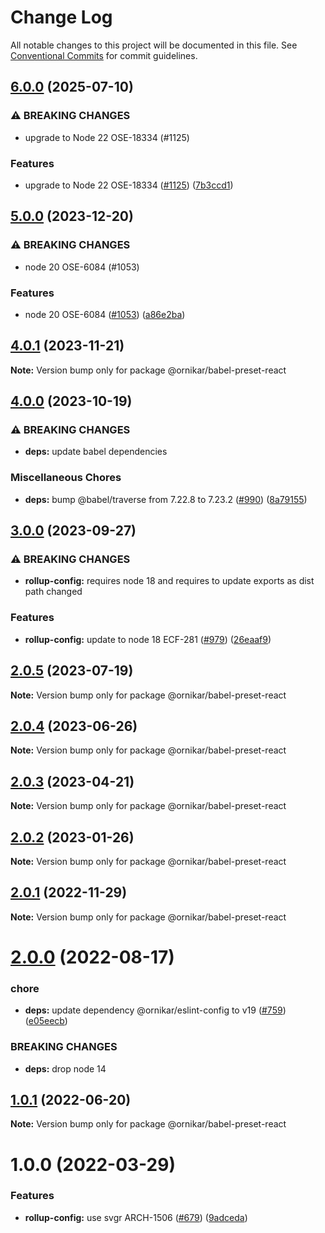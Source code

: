 # Change Log

All notable changes to this project will be documented in this file.
See [Conventional Commits](https://conventionalcommits.org) for commit guidelines.

## [6.0.0](https://github.com/ornikar/shared-configs/compare/@ornikar/babel-preset-react@5.0.0...@ornikar/babel-preset-react@6.0.0) (2025-07-10)


### ⚠ BREAKING CHANGES

* upgrade to Node 22 OSE-18334 (#1125)

### Features

* upgrade to Node 22 OSE-18334 ([#1125](https://github.com/ornikar/shared-configs/issues/1125)) ([7b3ccd1](https://github.com/ornikar/shared-configs/commit/7b3ccd13ec1cb1bce776a15f889039e70a47d72e))



## [5.0.0](https://github.com/ornikar/shared-configs/compare/@ornikar/babel-preset-react@4.0.1...@ornikar/babel-preset-react@5.0.0) (2023-12-20)


### ⚠ BREAKING CHANGES

* node 20 OSE-6084 (#1053)

### Features

* node 20 OSE-6084 ([#1053](https://github.com/ornikar/shared-configs/issues/1053)) ([a86e2ba](https://github.com/ornikar/shared-configs/commit/a86e2bad41fa2469a9b7bfcad8dbaf41224a30e2))



## [4.0.1](https://github.com/ornikar/shared-configs/compare/@ornikar/babel-preset-react@4.0.0...@ornikar/babel-preset-react@4.0.1) (2023-11-21)

**Note:** Version bump only for package @ornikar/babel-preset-react





## [4.0.0](https://github.com/ornikar/shared-configs/compare/@ornikar/babel-preset-react@3.0.0...@ornikar/babel-preset-react@4.0.0) (2023-10-19)


### ⚠ BREAKING CHANGES

* **deps:** update babel dependencies 

### Miscellaneous Chores

* **deps:** bump @babel/traverse from 7.22.8 to 7.23.2 ([#990](https://github.com/ornikar/shared-configs/issues/990)) ([8a79155](https://github.com/ornikar/shared-configs/commit/8a791554b6c0b027edc86cdacfe6e3c8ea63338f))



## [3.0.0](https://github.com/ornikar/shared-configs/compare/@ornikar/babel-preset-react@2.0.5...@ornikar/babel-preset-react@3.0.0) (2023-09-27)


### ⚠ BREAKING CHANGES

* **rollup-config:** requires node 18 and requires to update exports as dist path changed 

### Features

* **rollup-config:** update to node 18 ECF-281 ([#979](https://github.com/ornikar/shared-configs/issues/979)) ([26eaaf9](https://github.com/ornikar/shared-configs/commit/26eaaf9db689de9ec474919881ce87784427cc5c))



## [2.0.5](https://github.com/ornikar/shared-configs/compare/@ornikar/babel-preset-react@2.0.4...@ornikar/babel-preset-react@2.0.5) (2023-07-19)

**Note:** Version bump only for package @ornikar/babel-preset-react





## [2.0.4](https://github.com/ornikar/shared-configs/compare/@ornikar/babel-preset-react@2.0.3...@ornikar/babel-preset-react@2.0.4) (2023-06-26)

**Note:** Version bump only for package @ornikar/babel-preset-react





## [2.0.3](https://github.com/ornikar/shared-configs/compare/@ornikar/babel-preset-react@2.0.2...@ornikar/babel-preset-react@2.0.3) (2023-04-21)

**Note:** Version bump only for package @ornikar/babel-preset-react





## [2.0.2](https://github.com/ornikar/shared-configs/compare/@ornikar/babel-preset-react@2.0.1...@ornikar/babel-preset-react@2.0.2) (2023-01-26)

**Note:** Version bump only for package @ornikar/babel-preset-react





## [2.0.1](https://github.com/ornikar/shared-configs/compare/@ornikar/babel-preset-react@2.0.0...@ornikar/babel-preset-react@2.0.1) (2022-11-29)

**Note:** Version bump only for package @ornikar/babel-preset-react





# [2.0.0](https://github.com/ornikar/shared-configs/compare/@ornikar/babel-preset-react@1.0.1...@ornikar/babel-preset-react@2.0.0) (2022-08-17)


### chore

* **deps:** update dependency @ornikar/eslint-config to v19 ([#759](https://github.com/ornikar/shared-configs/issues/759)) ([e05eecb](https://github.com/ornikar/shared-configs/commit/e05eecb898d047b44277ce4f65fc724831bb2ece))


### BREAKING CHANGES

* **deps:** drop node 14 





## [1.0.1](https://github.com/ornikar/shared-configs/compare/@ornikar/babel-preset-react@1.0.0...@ornikar/babel-preset-react@1.0.1) (2022-06-20)

**Note:** Version bump only for package @ornikar/babel-preset-react





# 1.0.0 (2022-03-29)


### Features

* **rollup-config:** use svgr ARCH-1506 ([#679](https://github.com/ornikar/shared-configs/issues/679)) ([9adceda](https://github.com/ornikar/shared-configs/commit/9adcedae3c277af26946d1d5a93dc169596f565e))

